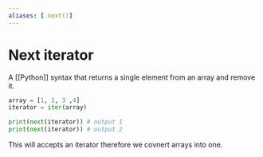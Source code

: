 ```yaml
---
aliases: [.next()]
---
```

# Next iterator
A [[Python]] syntax that returns a single element from an array and remove it.
```python
array = [1, 2, 3 ,4]
iterator = iter(array)

print(next(iterator)) # output 1
print(next(iterator)) # output 2
```

This will accepts an iterator therefore we covnert arrays into one.